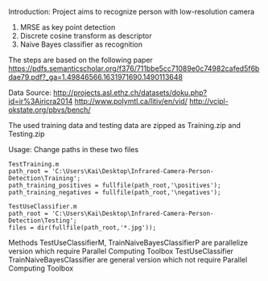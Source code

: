 Introduction:
Project aims to recognize person with low-resolution camera
1. MRSE as key point detection
2. Discrete cosine transform as descriptor
3. Naive Bayes classifier as recognition

The steps are based on the following paper
https://pdfs.semanticscholar.org/f376/711bbe5cc71089e0c74982cafed5f6bdae79.pdf?_ga=1.49846566.1631971690.1490113648

Data Source:
http://projects.asl.ethz.ch/datasets/doku.php?id=ir%3Airicra2014
http://www.polymtl.ca/litiv/en/vid/
http://vcipl-okstate.org/pbvs/bench/

The used training data and testing data are zipped as Training.zip and Testing.zip

Usage:
Change paths in these two files
```
TestTraining.m
path_root = 'C:\Users\Kai\Desktop\Infrared-Camera-Person-Detection\Training';
path_training_positives = fullfile(path_root,'\positives');
path_training_negatives = fullfile(path_root,'\negatives');
```
```
TestUseClassifier.m
path_root = 'C:\Users\Kai\Desktop\Infrared-Camera-Person-Detection\Testing';
files = dir(fullfile(path_root,'*.jpg'));
```

Methods
TestUseClassifierM, TrainNaiveBayesClassifierP are parallelize version which require Parallel Computing Toolbox 
TestUseClassifier TrainNaiveBayesClassifier are general version which not require Parallel Computing Toolbox 
